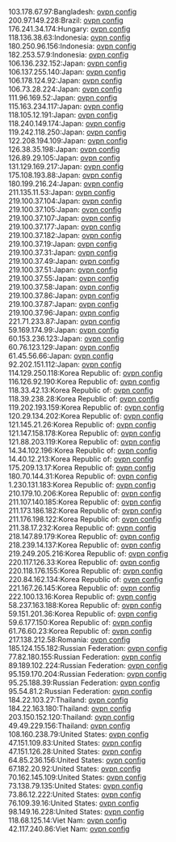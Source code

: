 103.178.67.97:Bangladesh: [ovpn config](vpn/103_178_67_97.ovpn)  
200.97.149.228:Brazil: [ovpn config](vpn/200_97_149_228.ovpn)  
176.241.34.174:Hungary: [ovpn config](vpn/176_241_34_174.ovpn)  
118.136.38.63:Indonesia: [ovpn config](vpn/118_136_38_63.ovpn)  
180.250.96.156:Indonesia: [ovpn config](vpn/180_250_96_156.ovpn)  
182.253.57.9:Indonesia: [ovpn config](vpn/182_253_57_9.ovpn)  
106.136.232.152:Japan: [ovpn config](vpn/106_136_232_152.ovpn)  
106.137.255.140:Japan: [ovpn config](vpn/106_137_255_140.ovpn)  
106.178.124.92:Japan: [ovpn config](vpn/106_178_124_92.ovpn)  
106.73.28.224:Japan: [ovpn config](vpn/106_73_28_224.ovpn)  
111.96.169.52:Japan: [ovpn config](vpn/111_96_169_52.ovpn)  
115.163.234.117:Japan: [ovpn config](vpn/115_163_234_117.ovpn)  
118.105.12.191:Japan: [ovpn config](vpn/118_105_12_191.ovpn)  
118.240.149.174:Japan: [ovpn config](vpn/118_240_149_174.ovpn)  
119.242.118.250:Japan: [ovpn config](vpn/119_242_118_250.ovpn)  
122.208.194.109:Japan: [ovpn config](vpn/122_208_194_109.ovpn)  
126.38.35.198:Japan: [ovpn config](vpn/126_38_35_198.ovpn)  
126.89.29.105:Japan: [ovpn config](vpn/126_89_29_105.ovpn)  
131.129.169.217:Japan: [ovpn config](vpn/131_129_169_217.ovpn)  
175.108.193.88:Japan: [ovpn config](vpn/175_108_193_88.ovpn)  
180.199.216.24:Japan: [ovpn config](vpn/180_199_216_24.ovpn)  
211.135.11.53:Japan: [ovpn config](vpn/211_135_11_53.ovpn)  
219.100.37.104:Japan: [ovpn config](vpn/219_100_37_104.ovpn)  
219.100.37.105:Japan: [ovpn config](vpn/219_100_37_105.ovpn)  
219.100.37.107:Japan: [ovpn config](vpn/219_100_37_107.ovpn)  
219.100.37.177:Japan: [ovpn config](vpn/219_100_37_177.ovpn)  
219.100.37.182:Japan: [ovpn config](vpn/219_100_37_182.ovpn)  
219.100.37.19:Japan: [ovpn config](vpn/219_100_37_19.ovpn)  
219.100.37.31:Japan: [ovpn config](vpn/219_100_37_31.ovpn)  
219.100.37.49:Japan: [ovpn config](vpn/219_100_37_49.ovpn)  
219.100.37.51:Japan: [ovpn config](vpn/219_100_37_51.ovpn)  
219.100.37.55:Japan: [ovpn config](vpn/219_100_37_55.ovpn)  
219.100.37.58:Japan: [ovpn config](vpn/219_100_37_58.ovpn)  
219.100.37.86:Japan: [ovpn config](vpn/219_100_37_86.ovpn)  
219.100.37.87:Japan: [ovpn config](vpn/219_100_37_87.ovpn)  
219.100.37.96:Japan: [ovpn config](vpn/219_100_37_96.ovpn)  
221.71.233.87:Japan: [ovpn config](vpn/221_71_233_87.ovpn)  
59.169.174.99:Japan: [ovpn config](vpn/59_169_174_99.ovpn)  
60.153.236.123:Japan: [ovpn config](vpn/60_153_236_123.ovpn)  
60.76.123.129:Japan: [ovpn config](vpn/60_76_123_129.ovpn)  
61.45.56.66:Japan: [ovpn config](vpn/61_45_56_66.ovpn)  
92.202.151.112:Japan: [ovpn config](vpn/92_202_151_112.ovpn)  
114.129.250.118:Korea Republic of: [ovpn config](vpn/114_129_250_118.ovpn)  
116.126.92.190:Korea Republic of: [ovpn config](vpn/116_126_92_190.ovpn)  
118.33.42.13:Korea Republic of: [ovpn config](vpn/118_33_42_13.ovpn)  
118.39.238.28:Korea Republic of: [ovpn config](vpn/118_39_238_28.ovpn)  
119.202.193.159:Korea Republic of: [ovpn config](vpn/119_202_193_159.ovpn)  
120.29.134.202:Korea Republic of: [ovpn config](vpn/120_29_134_202.ovpn)  
121.145.21.26:Korea Republic of: [ovpn config](vpn/121_145_21_26.ovpn)  
121.147.158.178:Korea Republic of: [ovpn config](vpn/121_147_158_178.ovpn)  
121.88.203.119:Korea Republic of: [ovpn config](vpn/121_88_203_119.ovpn)  
14.34.102.196:Korea Republic of: [ovpn config](vpn/14_34_102_196.ovpn)  
14.40.12.213:Korea Republic of: [ovpn config](vpn/14_40_12_213.ovpn)  
175.209.13.17:Korea Republic of: [ovpn config](vpn/175_209_13_17.ovpn)  
180.70.144.31:Korea Republic of: [ovpn config](vpn/180_70_144_31.ovpn)  
1.230.131.183:Korea Republic of: [ovpn config](vpn/1_230_131_183.ovpn)  
210.179.10.206:Korea Republic of: [ovpn config](vpn/210_179_10_206.ovpn)  
211.107.140.185:Korea Republic of: [ovpn config](vpn/211_107_140_185.ovpn)  
211.173.186.182:Korea Republic of: [ovpn config](vpn/211_173_186_182.ovpn)  
211.176.198.122:Korea Republic of: [ovpn config](vpn/211_176_198_122.ovpn)  
211.38.17.232:Korea Republic of: [ovpn config](vpn/211_38_17_232.ovpn)  
218.147.89.179:Korea Republic of: [ovpn config](vpn/218_147_89_179.ovpn)  
218.239.14.137:Korea Republic of: [ovpn config](vpn/218_239_14_137.ovpn)  
219.249.205.216:Korea Republic of: [ovpn config](vpn/219_249_205_216.ovpn)  
220.117.126.33:Korea Republic of: [ovpn config](vpn/220_117_126_33.ovpn)  
220.118.176.155:Korea Republic of: [ovpn config](vpn/220_118_176_155.ovpn)  
220.84.162.134:Korea Republic of: [ovpn config](vpn/220_84_162_134.ovpn)  
221.167.26.145:Korea Republic of: [ovpn config](vpn/221_167_26_145.ovpn)  
222.100.13.16:Korea Republic of: [ovpn config](vpn/222_100_13_16.ovpn)  
58.237.163.188:Korea Republic of: [ovpn config](vpn/58_237_163_188.ovpn)  
59.151.201.36:Korea Republic of: [ovpn config](vpn/59_151_201_36.ovpn)  
59.6.177.150:Korea Republic of: [ovpn config](vpn/59_6_177_150.ovpn)  
61.76.60.23:Korea Republic of: [ovpn config](vpn/61_76_60_23.ovpn)  
217.138.212.58:Romania: [ovpn config](vpn/217_138_212_58.ovpn)  
185.124.155.182:Russian Federation: [ovpn config](vpn/185_124_155_182.ovpn)  
77.82.180.155:Russian Federation: [ovpn config](vpn/77_82_180_155.ovpn)  
89.189.102.224:Russian Federation: [ovpn config](vpn/89_189_102_224.ovpn)  
95.159.170.204:Russian Federation: [ovpn config](vpn/95_159_170_204.ovpn)  
95.25.188.39:Russian Federation: [ovpn config](vpn/95_25_188_39.ovpn)  
95.54.81.2:Russian Federation: [ovpn config](vpn/95_54_81_2.ovpn)  
184.22.103.27:Thailand: [ovpn config](vpn/184_22_103_27.ovpn)  
184.22.163.180:Thailand: [ovpn config](vpn/184_22_163_180.ovpn)  
203.150.152.120:Thailand: [ovpn config](vpn/203_150_152_120.ovpn)  
49.49.229.156:Thailand: [ovpn config](vpn/49_49_229_156.ovpn)  
108.160.238.79:United States: [ovpn config](vpn/108_160_238_79.ovpn)  
47.151.109.83:United States: [ovpn config](vpn/47_151_109_83.ovpn)  
47.151.126.28:United States: [ovpn config](vpn/47_151_126_28.ovpn)  
64.85.236.156:United States: [ovpn config](vpn/64_85_236_156.ovpn)  
67.182.20.92:United States: [ovpn config](vpn/67_182_20_92.ovpn)  
70.162.145.109:United States: [ovpn config](vpn/70_162_145_109.ovpn)  
73.138.79.135:United States: [ovpn config](vpn/73_138_79_135.ovpn)  
73.86.12.222:United States: [ovpn config](vpn/73_86_12_222.ovpn)  
76.109.39.16:United States: [ovpn config](vpn/76_109_39_16.ovpn)  
98.149.16.228:United States: [ovpn config](vpn/98_149_16_228.ovpn)  
118.68.125.14:Viet Nam: [ovpn config](vpn/118_68_125_14.ovpn)  
42.117.240.86:Viet Nam: [ovpn config](vpn/42_117_240_86.ovpn)  
